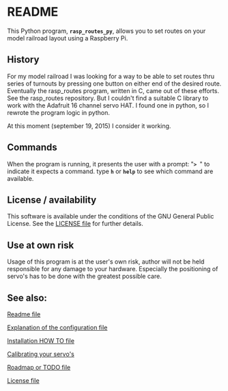 # README
This Python program, **`rasp_routes_py`**, allows you to set routes on your model railroad layout using a Raspberry Pi.

## History
For my model railroad I was looking for a way to be able to set routes thru series of turnouts by pressing one button on either end of the desired route. Eventually the rasp_routes program, written in C, came out of these efforts. See the rasp_routes repository. But I couldn't find a suitable C library to work with the Adafruit 16 channel servo HAT. I found one in python, so I rewrote the program logic in python.

At this moment (september 19, 2015) I consider it working.

## Commands
When the program is running, it presents the user with a prompt: "**`> `**" to indicate it expects a command. type **`h`** or **`help`** to see which command are available.

## License / availability
This software is available under the conditions of the GNU General Public License. See the [LICENSE file](./LICENCSE) for further details.

## Use at own risk
Usage of this program is at the user's own risk, author will not be held responsible for any damage to your hardware. Especially the positioning of servo's has to be done with the greatest possible care.

## See also:
[Readme file](./README.md)

[Explanation of the configuration file](./doc/CONFIG.md)

[Installation HOW TO file](./doc/INSTALL.md)

[Calibrating your servo's](./doc/gawServoCalibrate.md)

[Roadmap or TODO file](./doc/TODO.md)

[License file](./LICENSE)
